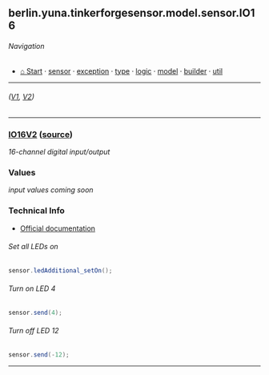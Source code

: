 ## berlin.yuna.tinkerforgesensor.model.sensor.IO16
###### Navigation
* [⌂ Start](https://github.com/YunaBraska/tinkerforge-sensor/blob/master/readmeDoc/README.md) · [sensor](https://github.com/YunaBraska/tinkerforge-sensor/blob/master/readmeDoc/berlin/yuna/tinkerforgesensor/model/sensor/README.md) · [exception](https://github.com/YunaBraska/tinkerforge-sensor/blob/master/readmeDoc/berlin/yuna/tinkerforgesensor/model/exception/README.md) · [type](https://github.com/YunaBraska/tinkerforge-sensor/blob/master/readmeDoc/berlin/yuna/tinkerforgesensor/model/type/README.md) · [logic](https://github.com/YunaBraska/tinkerforge-sensor/blob/master/readmeDoc/berlin/yuna/tinkerforgesensor/logic/README.md) · [model](https://github.com/YunaBraska/tinkerforge-sensor/blob/master/readmeDoc/berlin/yuna/tinkerforgesensor/model/README.md) · [builder](https://github.com/YunaBraska/tinkerforge-sensor/blob/master/readmeDoc/berlin/yuna/tinkerforgesensor/model/builder/README.md) · [util](https://github.com/YunaBraska/tinkerforge-sensor/blob/master/readmeDoc/berlin/yuna/tinkerforgesensor/util/README.md)

---
######  *([V1](https://github.com/YunaBraska/tinkerforge-sensor/blob/master/readmeDoc/berlin/yuna/tinkerforgesensor/model/sensor/IO16.md), [V2](https://github.com/YunaBraska/tinkerforge-sensor/blob/master/readmeDoc/berlin/yuna/tinkerforgesensor/model/sensor/IO16V2.md))*


---
### [IO16V2](https://github.com/YunaBraska/tinkerforge-sensor/blob/master/readmeDoc/berlin/yuna/tinkerforgesensor/model/sensor/IO16V2.md) ([source](https://github.com/YunaBraska/tinkerforge-sensor/blob/master/src/main/java/berlin/yuna/tinkerforgesensor/model/sensor/IO16V2.java))

 *16-channel digital input/output*
 
### Values
 *input values coming soon*
 
### Technical Info
 * [Official documentation](https://www.tinkerforge.com/en/doc/Hardware/Bricklets/IO16_V2.html) 
###### Set all LEDs on
 
```java
sensor.ledAdditional_setOn();
```
 
###### Turn on LED 4
 
```java
sensor.send(4);
```
 
###### Turn off LED 12
 
```java
sensor.send(-12);
```

--- 
